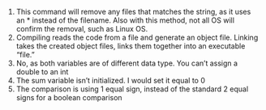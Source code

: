 1. This command will remove any files that matches the string, as it uses an * instead of the filename. Also with this method, not all OS will confirm the removal, such as Linux OS.
2. Compiling reads the code from a file and generate an object file. Linking takes the created object files, links them together into an executable “file.”
3. No, as both variables are of different data type. You can’t assign a double to an int
4. The sum variable isn’t initialized. I would set it equal to 0
5. The comparison is using 1 equal sign, instead of the standard 2 equal signs for a boolean comparison
